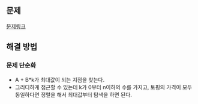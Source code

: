 ## 문제

[문제링크](https://www.acmicpc.net/problem/5545)

## 해결 방법

### 문제 단순화

- A + B\*k가 최대값이 되는 지점을 찾는다.
- 그리디하게 접근할 수 있는데 k가 0부터 n이하의 수를 가지고, 토핑의 가격이 모두 동일하다면 정렬을 해서 최대값부터 탐색을 하면 된다.

